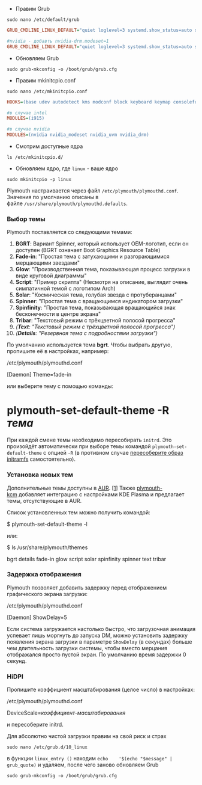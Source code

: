 
- Правим Grub
```shell
sudo nano /etc/default/grub
```

```ini
GRUB_CMDLINE_LINUX_DEFAULT="quiet loglevel=3 systemd.show_status=auto splash rd.udev.log_priority=3 vt.global_cursor_default=0"

#nvidia - добавть nvidia-drm.modeset=1
GRUB_CMDLINE_LINUX_DEFAULT="quiet loglevel=3 systemd.show_status=auto splash rd.udev.log_priority=3 vt.global_cursor_default=0 nvidia-drm.modeset=1"
```

- Обновляем Grub
```shell
sudo grub-mkconfig -o /boot/grub/grub.cfg
```

- Правим mkinitcpio.conf
```shell
sudo nano /etc/mkinitcpio.conf
```

```ini
HOOKS=(base udev autodetect kms modconf block keyboard keymap consolefont plymouth resume filesystems)

#в случае intel 
MODULES=(i915)

#в случае nvidia
MODULES=(nvidia nvidia_modeset nvidia_uvm nvidia_drm)
```

- Смотрим доступные ядра
```shell
ls /etc/mkinitcpio.d/
```

- Обновляем ядро,  где `linux` - ваше ядро
```shell
sudo mkinitcpio -p linux
```

Plymouth настраивается через файл `/etc/plymouth/plymouthd.conf`. Значения по умолчанию описаны в файле `/usr/share/plymouth/plymouthd.defaults`.

### Выбор темы

Plymouth поставляется со следующими темами:

1. **BGRT**: Вариант Spinner, который использует OEM-логотип, если он доступен (BGRT означает Boot Graphics Resource Table)
2. **Fade-in**: "Простая тема с затухающими и разгорающимися мерцающими звездами"
3. **Glow**: "Производственная тема, показывающая процесс загрузки в виде круговой диаграммы"
4. **Script**: "Пример скрипта" (Несмотря на описание, выглядит очень симпатичной темой с логотипом Arch)
5. **Solar**: "Космическая тема, голубая звезда с протуберанцами"
6. **Spinner**: "Простая тема с вращающимся индикатором загрузки"
7. **Spinfinity**: "Простая тема, показывающая вращающийся знак бесконечности в центре экрана"
8. **Tribar**: "Текстовый режим с трёхцветной полосой прогресса"
9. _(**Text**: "Текстовый режим с трёхцветной полосой прогресса")_
10. _(**Details**: "Резервная тема с подробностями загрузки")_

По умолчанию используется тема **bgrt**. Чтобы выбрать другую, пропишите её в настройках, например:

/etc/plymouth/plymouthd.conf

[Daemon]
Theme=fade-in

или выберите тему с помощью команды:

# plymouth-set-default-theme -R _тема_

При каждой смене темы необходимо пересобирать `initrd`. Это произойдёт автоматически при выборе темы командой `plymouth-set-default-theme` с опцией `-R` (в противном случае [пересоберите образ initramfs](https://wiki.archlinux.org/title/Mkinitcpio_(%D0%A0%D1%83%D1%81%D1%81%D0%BA%D0%B8%D0%B9)#%D0%A1%D0%BE%D0%B7%D0%B4%D0%B0%D0%BD%D0%B8%D0%B5_%D0%B7%D0%B0%D0%B3%D1%80%D1%83%D0%B7%D0%BE%D1%87%D0%BD%D0%BE%D0%B3%D0%BE_%D0%BE%D0%B1%D1%80%D0%B0%D0%B7%D0%B0 "Mkinitcpio (Русский)") самостоятельно).

### Установка новых тем

Дополнительные темы доступны в [AUR](https://wiki.archlinux.org/title/Arch_User_Repository_(%D0%A0%D1%83%D1%81%D1%81%D0%BA%D0%B8%D0%B9) "Arch User Repository (Русский)"). [[1]](https://aur.archlinux.org/packages?K=plymouth-theme-) Также [plymouth-kcm](https://archlinux.org/packages/?name=plymouth-kcm) добавляет интеграцию с настройками KDE Plasma и предлагает темы, отсутствующие в AUR.

Список установленных тем можно получить командой:

$ plymouth-set-default-theme -l

или:

$ ls /usr/share/plymouth/themes

bgrt  details  fade-in  glow  script  solar  spinfinity  spinner  text  tribar

### Задержка отображения

Plymouth позволяет добавить задержку перед отображением графического экрана загрузки:

/etc/plymouth/plymouthd.conf

[Daemon]
ShowDelay=5

Если система загружается настолько быстро, что загрузочная анимация успевает лишь моргнуть до запуска DM, можно установить задержку появления экрана загрузки в параметре `ShowDelay` (в секундах) больше чем длительность загрузки системы, чтобы вместо мерцания отображался просто пустой экран. По умолчанию время задержки 0 секунд.

### HiDPI

Пропишите коэффициент масштабирования (целое число) в настройках:

/etc/plymouth/plymouthd.conf

DeviceScale=_коэффициент-масштабирования_

и пересоберите initrd.

Для абсолютно чистой загрузки правим на свой риск и страх
```shell
sudo nano /etc/grub.d/10_linux
```

в функции `linux_entry ()` находим `echo	'$(echo "$message" | grub_quote)` и удаляем, после чего заново обновляем Grub
```shell
sudo grub-mkconfig -o /boot/grub/grub.cfg
```